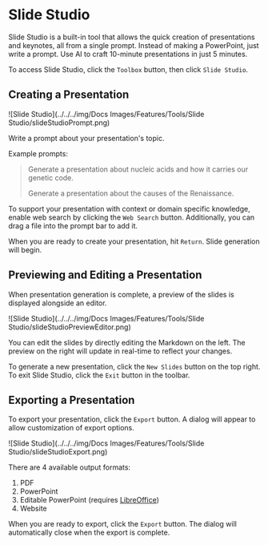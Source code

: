 # Slide Studio

Slide Studio is a built-in tool that allows the quick creation of presentations and keynotes, all from a single prompt. Instead of making a PowerPoint, just write a prompt. Use AI to craft 10-minute presentations in just 5 minutes.

To access Slide Studio, click the `Toolbox` button, then click `Slide Studio`.

## Creating a Presentation

![Slide Studio](../../../img/Docs Images/Features/Tools/Slide Studio/slideStudioPrompt.png)

Write a prompt about your presentation's topic.

Example prompts:
> Generate a presentation about nucleic acids and how it carries our genetic code.
> 
> Generate a presentation about the causes of the Renaissance.

To support your presentation with context or domain specific knowledge, enable web search by clicking the `Web Search` button. Additionally, you can drag a file into the prompt bar to add it.

When you are ready to create your presentation, hit `Return`. Slide generation will begin.

## Previewing and Editing a Presentation

When presentation generation is complete, a preview of the slides is displayed alongside an editor. 

![Slide Studio](../../../img/Docs Images/Features/Tools/Slide Studio/slideStudioPreviewEditor.png)

You can edit the slides by directly editing the Markdown on the left. The preview on the right will update in real-time to reflect your changes.

To generate a new presentation, click the `New Slides` button on the top right. To exit Slide Studio, click the `Exit` button in the toolbar.

## Exporting a Presentation

To export your presentation, click the `Export` button. A dialog will appear to allow customization of export options.

![Slide Studio](../../../img/Docs Images/Features/Tools/Slide Studio/slideStudioExport.png)

There are 4 available output formats:

1. PDF
2. PowerPoint
3. Editable PowerPoint (requires [LibreOffice](https://www.libreoffice.org/download/download-libreoffice/))
4. Website

When you are ready to export, click the `Export` button. The dialog will automatically close when the export is complete.